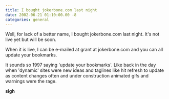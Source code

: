 ```yaml
---
title: I bought jokerbone.com last night
date: 2002-06-21 01:10:00.00 -8
categories: general
---
```

Well, for lack of a better name, I bought jokerbone.com last night. It's not live yet but will be soon.

When it is live, I can be e-mailed at grant at jokerbone.com and you can all update your bookmarks.

It sounds so 1997 saying 'update your bookmarks'. Like back in the day when 'dynamic' sites were new ideas and taglines like hit refresh to update as content changes often and under construction animated gifs and warnings were the rage.

**sigh**

